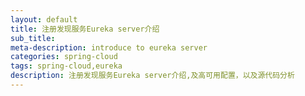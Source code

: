 ```yaml
---
layout: default
title: 注册发现服务Eureka server介绍
sub_title: 
meta-description: introduce to eureka server
categories: spring-cloud
tags: spring-cloud,eureka
description: 注册发现服务Eureka server介绍,及高可用配置，以及源代码分析
---
```


## 